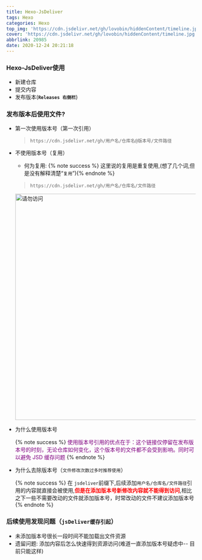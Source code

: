 ```yaml
---
title: Hexo-JsDeliver
tags: Hexo
categories: Hexo
top_img: 'https://cdn.jsdelivr.net/gh/lovobin/hiddenContent/timeline.jpg'
cover: 'https://cdn.jsdelivr.net/gh/lovobin/hiddenContent/timeline.jpg'
abbrlink: 20985
date: 2020-12-24 20:21:18
---
```


###   Hexo-JsDeliver使用

+ 新建仓库
+ 提交内容
+ 发布版本(**`Releases 右侧栏`**)

###  发布版本后使用文件?

+ 第一次使用版本号（第一次引用）

  > `https://cdn.jsdelivr.net/gh/用户名/仓库名@版本号/文件路径`

+ 不使用版本号（复用）

  + 何为复用: {% note success %} 这里说的复用是重复使用,(想了几个词,但是没有解释清楚“`复用`”){% endnote %}

  > `https://cdn.jsdelivr.net/gh/用户名/仓库名/文件路径`

  <img src="https://cdn.jsdelivr.net/gh/lovobin/hiddenContent/timeline.jpg" title="请勿访问" width="600">

+ 为什么使用版本号

  {% note success %}  <font color="purple">使用版本号引用的优点在于：这个链接仅停留在发布版本号的时刻，无论仓库如何变化，这个版本号的文件都不会受到影响。同时可以避免 JSD 缓存问题 </font> {% endnote %}

+ 为什么去除版本号（`文件修改次数过多时推荐使用`）

  {% note success %} 在 `jsdeliver`前缀下,后续添加`用户名/仓库名/文件路径`引用的内容就直接会被使用,<font color="red">**但是在添加版本号新修改内容就不能得到访问**</font>,相比之下一些不需要改动的文件就添加版本号，时常改动的文件不建议添加版本号{% endnote %}

###  后续使用发现问题（`jsDeliver缓存引起`）

+ 未添加版本号很长一段时间不能加载出文件资源
+ 遗留问题: 添加内容后怎么快速得到资源访问(难道一直添加版本号疑虑中-- 目前只能这样)

